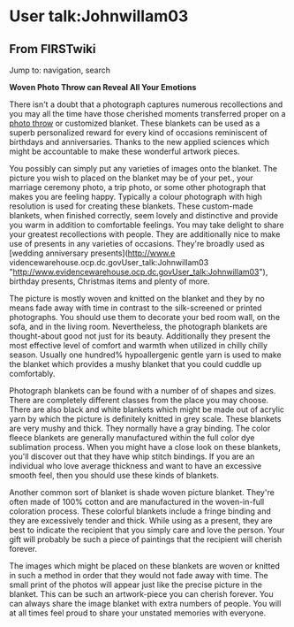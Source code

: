 # User talk:Johnwillam03

## From FIRSTwiki

Jump to: navigation, search

**Woven Photo Throw can Reveal All Your Emotions**

There isn't a doubt that a photograph captures numerous recollections and you may all the time have those cherished moments transferred proper on a [photo throw](http://www.thememoriesplace.com/ "http://www.thememoriesplace.com/") or customized blanket. These blankets can be used as a superb personalized reward for every kind of occasions reminiscent of birthdays and anniversaries. Thanks to the new applied sciences which might be accountable to make these wonderful artwork pieces.

You possibly can simply put any varieties of images onto the blanket. The picture you wish to placed on the blanket may be of your pet., your marriage ceremony photo, a trip photo, or some other photograph that makes you are feeling happy. Typically a colour photograph with high resolution is used for creating these blankets. These custom-made blankets, when finished correctly, seem lovely and distinctive and provide you warm in addition to comfortable feelings. You may take delight to share your greatest recollections with people. They are additionally nice to make use of presents in any varieties of occasions. They're broadly used as [wedding anniversary presents](http://www.e
videncewarehouse.ocp.dc.govUser_talk:Johnwillam03 "http://www.evidencewarehouse.ocp.dc.govUser_talk:Johnwillam03"), birthday presents, Christmas items and plenty of more.

The picture is mostly woven and knitted on the blanket and they by no means fade away with time in contrast to the silk-screened or printed photographs. You should use them to decorate your bed room wall, on the sofa, and in the living room. Nevertheless, the photograph blankets are thought-about good not just for its beauty. Additionally they present the most effective level of comfort and warmth when utilized in chilly chilly season. Usually one hundred% hypoallergenic gentle yarn is used to make the blanket which provides a mushy blanket that you could cuddle up comfortably.

Photograph blankets can be found with a number of of shapes and sizes. There are completely different classes from the place you may choose. There are also black and white blankets which might be made out of acrylic yarn by which the picture is definitely knitted in grey scale. These blankets are very mushy and thick. They normally have a gray binding. The color fleece blankets are generally manufactured within the full color dye sublimation process. When you might have a close look on these blankets, you'll discover out that they have whip stitch bindings. If you are an individual who love average thickness and want to have an excessive smooth feel, then you should use these kinds of blankets.

Another common sort of blanket is shade woven picture blanket. They're often made of 100% cotton and are manufactured in the woven-in-full coloration process. These colorful blankets include a fringe binding and they are excessively tender and thick. While using as a present, they are best to indicate the recipient that you simply care and love the person. Your gift will probably be such a piece of paintings that the recipient will cherish forever.

The images which might be placed on these blankets are woven or knitted in such a method in order that they would not fade away with time. The small print of the photos will appear just like the precise picture in the blanket. This can be such an artwork-piece you can cherish forever. You can always share the image blanket with extra numbers of people. You will at all times feel proud to share your unstated memories with everyone.
